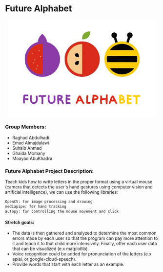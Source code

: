 # Future Alphabet

![Project Logo](assets/FutureAlphabet.png)

### Group Members:

- Raghad Abdulhadi
- Emad Almajdalawi
- Suhaib Ahmad
- Ghaida Momany
- Moayad AbuKhadra



### Future Alphabet Project Description:

Teach kids how to write letters in the proper format using a virtual mouse (camera that detects the user's hand gestures using computer vision and artificial intelligence), we can use the following libraries:

    OpenCV: for image processing and drawing
    mediapipe: for hand tracking 
    autopy: for controlling the mouse movement and click 



#### Stretch goals:

- The data is then gathered and analyzed to determine the most common errors made by each user so that the program can pay more attention to it and teach it to that child more intensively. Finally, offer each user data that can be visualized (e.x matplotlib).
- Voice recognition could be added for pronunciation of the letters (e.x apiai, or google-cloud-speech).
- Provide words that start with each letter as an example.
